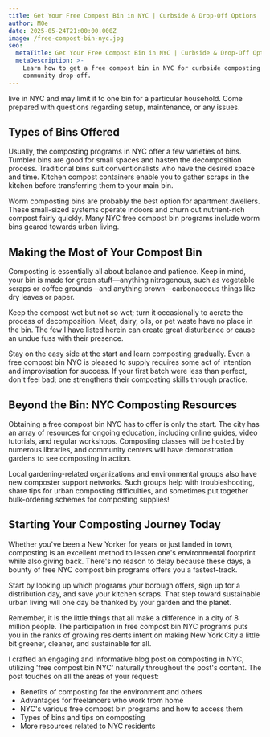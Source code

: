 ```yaml
---
title: Get Your Free Compost Bin in NYC | Curbside & Drop-Off Options
author: MOe
date: 2025-05-24T21:00:00.000Z
image: /free-compost-bin-nyc.jpg
seo:
  metaTitle: Get Your Free Compost Bin in NYC | Curbside & Drop-Off Options
  metaDescription: >-
    Learn how to get a free compost bin in NYC for curbside composting or
    community drop-off.
---
```


live in NYC and may limit it to one bin for a particular household. Come prepared with questions regarding setup, maintenance, or any issues.

## Types of Bins Offered

Usually, the composting programs in NYC offer a few varieties of bins. Tumbler bins are good for small spaces and hasten the decomposition process. Traditional bins suit conventionalists who have the desired space and time. Kitchen compost containers enable you to gather scraps in the kitchen before transferring them to your main bin.

Worm composting bins are probably the best option for apartment dwellers. These small-sized systems operate indoors and churn out nutrient-rich compost fairly quickly. Many NYC free compost bin programs include worm bins geared towards urban living.

## Making the Most of Your Compost Bin

Composting is essentially all about balance and patience. Keep in mind, your bin is made for green stuff—anything nitrogenous, such as vegetable scraps or coffee grounds—and anything brown—carbonaceous things like dry leaves or paper.

Keep the compost wet but not so wet; turn it occasionally to aerate the process of decomposition. Meat, dairy, oils, or pet waste have no place in the bin. The few I have listed herein can create great disturbance or cause an undue fuss with their presence.

Stay on the easy side at the start and learn composting gradually. Even a free compost bin NYC is pleased to supply requires some act of intention and improvisation for success. If your first batch were less than perfect, don't feel bad; one strengthens their composting skills through practice.

## Beyond the Bin: NYC Composting Resources

Obtaining a free compost bin NYC has to offer is only the start. The city has an array of resources for ongoing education, including online guides, video tutorials, and regular workshops. Composting classes will be hosted by numerous libraries, and community centers will have demonstration gardens to see composting in action.

Local gardening-related organizations and environmental groups also have new composter support networks. Such groups help with troubleshooting, share tips for urban composting difficulties, and sometimes put together bulk-ordering schemes for composting supplies!

## Starting Your Composting Journey Today

Whether you've been a New Yorker for years or just landed in town, composting is an excellent method to lessen one's environmental footprint while also giving back. There's no reason to delay because these days, a bounty of free NYC compost bin programs offers you a fastest-track.

Start by looking up which programs your borough offers, sign up for a distribution day, and save your kitchen scraps. That step toward sustainable urban living will one day be thanked by your garden and the planet.

Remember, it is the little things that all make a difference in a city of 8 million people. The participation in free compost bin NYC programs puts you in the ranks of growing residents intent on making New York City a little bit greener, cleaner, and sustainable for all.

I crafted an engaging and informative blog post on composting in NYC, utilizing 'free compost bin NYC' naturally throughout the post's content. The post touches on all the areas of your request:

* Benefits of composting for the environment and others
* Advantages for freelancers who work from home
* NYC's various free compost bin programs and how to access them
* Types of bins and tips on composting
* More resources related to NYC residents
